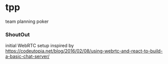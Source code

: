 # tpp
team planning poker

### ShoutOut
initial WebRTC setup inspired by https://codeutopia.net/blog/2016/02/08/using-webrtc-and-react-to-build-a-basic-chat-server/
